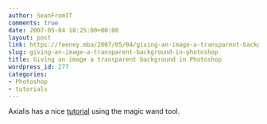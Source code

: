 ```yaml
---
author: SeanFromIT
comments: true
date: 2007-05-04 18:25:00+00:00
layout: post
link: https://feeney.mba/2007/05/04/giving-an-image-a-transparent-background-in-photoshop/
slug: giving-an-image-a-transparent-background-in-photoshop
title: Giving an image a transparent background in Photoshop
wordpress_id: 277
categories:
- Photoshop
- tutorials
---
```


Axialis has a nice [tutorial](http://www.axialis.com/tutorials/tutorial-misc001.html) using the magic wand tool.
